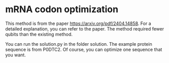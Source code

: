 # mRNA codon optimization
This method is from the paper https://arxiv.org/pdf/2404.14858. For a detailed explanation, you can refer to the paper. The method required fewer qubits than the existing method.


You can run the solution.py in the folder solution. The example protein sequence is from P0DTC2. Of course, you can optimize one sequence that you want.
